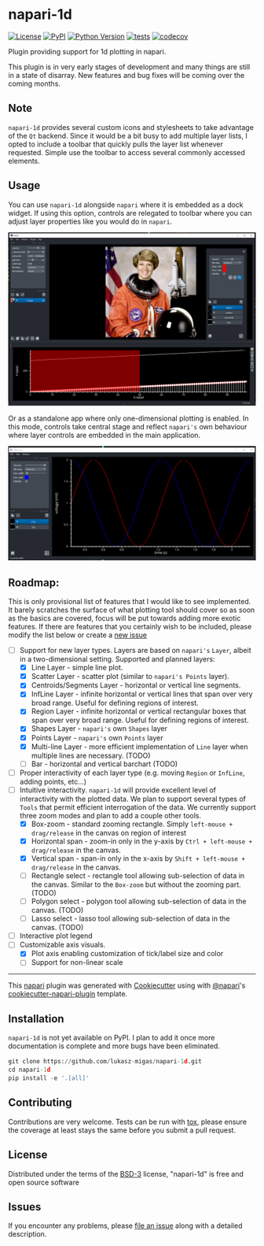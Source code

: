 # napari-1d

[![License](https://img.shields.io/pypi/l/napari-1d.svg?color=green)](https://github.com/lukasz-migas/napari-1d/raw/master/LICENSE)
[![PyPI](https://img.shields.io/pypi/v/napari-1d.svg?color=green)](https://pypi.org/project/napari-1d)
[![Python Version](https://img.shields.io/pypi/pyversions/napari-1d.svg?color=green)](https://python.org)
[![tests](https://github.com/lukasz-migas/napari-1d/workflows/tests/badge.svg)](https://github.com/lukasz-migas/napari-1d/actions)
[![codecov](https://codecov.io/gh/lukasz-migas/napari-1d/branch/master/graph/badge.svg)](https://codecov.io/gh/lukasz-migas/napari-1d)

Plugin providing support for 1d plotting in napari.

This plugin is in very early stages of development and many things are still in a state of disarray. New features and bug fixes
will be coming over the coming months. 

## Note

`napari-1d` provides several custom icons and stylesheets to take advantage of the `Qt` backend. Since it would be a bit busy to add multiple layer lists,
I opted to include a toolbar that quickly pulls the layer list whenever requested. Simple use the toolbar to access several commonly accessed elements.

## Usage

You can use `napari-1d` alongside `napari` where it is embedded as a dock widget. If using this option, controls are relegated to toolbar
where you can adjust layer properties like you would do in `napari`.

![embedded](misc/embedded.png)

Or as a standalone app where only one-dimensional plotting is enabled. In this mode, controls take central stage and reflect `napari's` own
behaviour where layer controls are embedded in the main application.

![standalone](misc/standalone.png)

## Roadmap:

This is only provisional list of features that I would like to see implemented. It barely scratches the surface of what plotting tool should cover so as soon as the basics are covered,
focus will be put towards adding more exotic features. If there are features that you certainly wish to be included,
please modify the list below or create a [new issue](https://github.com/lukasz-migas/napari-1d/issues/new)

- [ ] Support for new layer types. Layers are based on `napari's` `Layer`, albeit in a two-dimensional setting. Supported and planned layers:
  - [x] Line Layer - simple line plot.
  - [x] Scatter Layer - scatter plot (similar to `napari's Points` layer).
  - [x] Centroids/Segments Layer - horizontal or vertical line segments.
  - [x] InfLine Layer - infinite horizontal or vertical lines that span over very broad range. Useful for defining regions of interest.
  - [x] Region Layer - infinite horizontal or vertical rectangular boxes that span over very broad range. Useful for defining regions of interest.
  - [x] Shapes Layer - `napari's` own `Shapes` layer
  - [x] Points Layer - `napari's` own `Points` layer
  - [x] Multi-line Layer - more efficient implementation of `Line` layer when multiple lines are necessary. (TODO)
  - [ ] Bar - horizontal and vertical barchart (TODO)
- [ ] Proper interactivity of each layer type (e.g. moving `Region` or `InfLine`, adding points, etc...)
- [ ] Intuitive interactivity. `napari-1d` will provide excellent level of interactivity with the plotted data. We plan to support several types of `Tools` that permit efficient interrogation of the data.
  We currently support three zoom modes and plan to add a couple other tools.
  - [x] Box-zoom - standard zooming rectangle. Simply `left-mouse + drag/release` in the canvas on region of interest
  - [x] Horizontal span - zoom-in only in the y-axis by `Ctrl + left-mouse + drag/release` in the canvas.
  - [x] Vertical span - span-in only in the x-axis by `Shift + left-mouse + drag/release` in the canvas.
  - [ ] Rectangle select - rectangle tool allowing sub-selection of data in the canvas. Similar to the `Box-zoom` but without the zooming part. (TODO)
  - [ ] Polygon select - polygon tool allowing sub-selection of data in the canvas. (TODO)
  - [ ] Lasso select - lasso tool allowing sub-selection of data in the canvas. (TODO)
- [ ] Interactive plot legend
- [ ] Customizable axis visuals.
  - [x] Plot axis enabling customization of tick/label size and color
  - [ ] Support for non-linear scale

----------------------------------

This [napari] plugin was generated with [Cookiecutter] using with [@napari]'s [cookiecutter-napari-plugin] template.

<!--
Don't miss the full getting started guide to set up your new package:
https://github.com/napari/cookiecutter-napari-plugin#getting-started

and review the napari docs for plugin developers:
https://napari.org/docs/plugins/index.html
-->

## Installation

`napari-1d` is not yet available on PyPI. I plan to add it once more documentation is complete and more bugs have been eliminated.

```python
git clone https://github.com/lukasz-migas/napari-1d.git
cd napari-1d
pip install -e '.[all]'
```

## Contributing

Contributions are very welcome. Tests can be run with [tox], please ensure
the coverage at least stays the same before you submit a pull request.

## License

Distributed under the terms of the [BSD-3] license,
"napari-1d" is free and open source software

## Issues

If you encounter any problems, please [file an issue] along with a detailed description.

[napari]: https://github.com/napari/napari
[Cookiecutter]: https://github.com/audreyr/cookiecutter
[@napari]: https://github.com/napari
[MIT]: http://opensource.org/licenses/MIT
[BSD-3]: http://opensource.org/licenses/BSD-3-Clause
[GNU GPL v3.0]: http://www.gnu.org/licenses/gpl-3.0.txt
[GNU LGPL v3.0]: http://www.gnu.org/licenses/lgpl-3.0.txt
[Apache Software License 2.0]: http://www.apache.org/licenses/LICENSE-2.0
[Mozilla Public License 2.0]: https://www.mozilla.org/media/MPL/2.0/index.txt
[cookiecutter-napari-plugin]: https://github.com/napari/cookiecutter-napari-plugin
[file an issue]: https://github.com/lukasz-migas/napari-1d/issues
[napari]: https://github.com/napari/napari
[tox]: https://tox.readthedocs.io/en/latest/
[pip]: https://pypi.org/project/pip/
[PyPI]: https://pypi.org/
